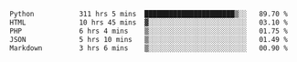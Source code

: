 <!--START_SECTION:waka-->

```txt
Python           311 hrs 5 mins  ██████████████████████▒░░   89.70 %
HTML             10 hrs 45 mins  ▓░░░░░░░░░░░░░░░░░░░░░░░░   03.10 %
PHP              6 hrs 4 mins    ▒░░░░░░░░░░░░░░░░░░░░░░░░   01.75 %
JSON             5 hrs 10 mins   ▒░░░░░░░░░░░░░░░░░░░░░░░░   01.49 %
Markdown         3 hrs 6 mins    ▒░░░░░░░░░░░░░░░░░░░░░░░░   00.90 %
```

<!--END_SECTION:waka-->
